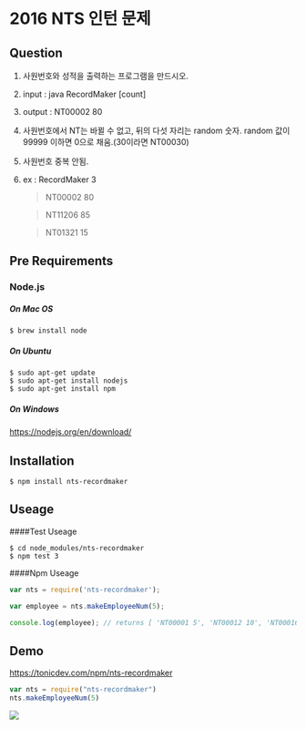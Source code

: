 # 2016 NTS 인턴 문제

## Question
1. 사원번호와 성적을 출력하는 프로그램을 만드시오.
2. input : java RecordMaker [count]
3. output : NT00002 80
4. 사원번호에서 NT는 바뀔 수 없고, 뒤의 다섯 자리는 random 숫자. random 값이 99999 이하면 0으로 채움.(30이라면 NT00030)
5. 사원번호 중복 안됨.
6. ex : RecordMaker 3

	> NT00002 80

	> NT11206 85

	> NT01321 15


## Pre Requirements

### Node.js
##### On Mac OS
```
$ brew install node
```
##### On Ubuntu
```
$ sudo apt-get update
$ sudo apt-get install nodejs
$ sudo apt-get install npm
```
##### On Windows
https://nodejs.org/en/download/

## Installation
```
$ npm install nts-recordmaker
```

## Useage

####Test Useage
```
$ cd node_modules/nts-recordmaker
$ npm test 3
```

####Npm Useage
```js
var nts = require('nts-recordmaker');

var employee = nts.makeEmployeeNum(5);

console.log(employee); // returns [ 'NT00001 5', 'NT00012 10', 'NT00016 55', 'NT00123 15', 'NT00111 52']
```

## Demo
https://tonicdev.com/npm/nts-recordmaker
```js
var nts = require("nts-recordmaker")
nts.makeEmployeeNum(5)
```
<img src="https://s3.ap-northeast-2.amazonaws.com/sanghaklee/Tonic+%2B+npm%3A+nts-recordmaker+2016-05-21+13-36-01.jpg">